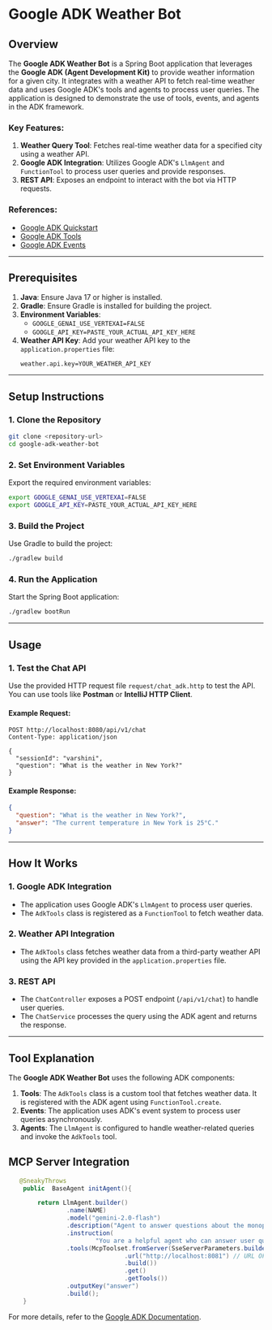 # Google ADK Weather Bot

## Overview
The **Google ADK Weather Bot** is a Spring Boot application that leverages the **Google ADK (Agent Development Kit)** to provide weather information for a given city. It integrates with a weather API to fetch real-time weather data and uses Google ADK's tools and agents to process user queries. The application is designed to demonstrate the use of tools, events, and agents in the ADK framework.

### Key Features:
1. **Weather Query Tool**: Fetches real-time weather data for a specified city using a weather API.
2. **Google ADK Integration**: Utilizes Google ADK's `LlmAgent` and `FunctionTool` to process user queries and provide responses.
3. **REST API**: Exposes an endpoint to interact with the bot via HTTP requests.

### References:
- [Google ADK Quickstart](https://google.github.io/adk-docs/get-started/quickstart/)
- [Google ADK Tools](https://google.github.io/adk-docs/tools/)
- [Google ADK Events](https://google.github.io/adk-docs/events/)

---

## Prerequisites
1. **Java**: Ensure Java 17 or higher is installed.
2. **Gradle**: Ensure Gradle is installed for building the project.
3. **Environment Variables**:
    - `GOOGLE_GENAI_USE_VERTEXAI=FALSE`
    - `GOOGLE_API_KEY=PASTE_YOUR_ACTUAL_API_KEY_HERE`
4. **Weather API Key**: Add your weather API key to the `application.properties` file:
   ```properties
   weather.api.key=YOUR_WEATHER_API_KEY
   ```

---

## Setup Instructions

### 1. Clone the Repository
```bash
git clone <repository-url>
cd google-adk-weather-bot
```

### 2. Set Environment Variables
Export the required environment variables:
```bash
export GOOGLE_GENAI_USE_VERTEXAI=FALSE
export GOOGLE_API_KEY=PASTE_YOUR_ACTUAL_API_KEY_HERE
```

### 3. Build the Project
Use Gradle to build the project:
```bash
./gradlew build
```

### 4. Run the Application
Start the Spring Boot application:
```bash
./gradlew bootRun
```

---

## Usage

### 1. Test the Chat API
Use the provided HTTP request file `request/chat_adk.http` to test the API. You can use tools like **Postman** or **IntelliJ HTTP Client**.

#### Example Request:
```http
POST http://localhost:8080/api/v1/chat
Content-Type: application/json

{
  "sessionId": "varshini",
  "question": "What is the weather in New York?"
}
```

#### Example Response:
```json
{
  "question": "What is the weather in New York?",
  "answer": "The current temperature in New York is 25°C."
}
```

---

## How It Works

### 1. **Google ADK Integration**
- The application uses Google ADK's `LlmAgent` to process user queries.
- The `AdkTools` class is registered as a `FunctionTool` to fetch weather data.

### 2. **Weather API Integration**
- The `AdkTools` class fetches weather data from a third-party weather API using the API key provided in the `application.properties` file.

### 3. **REST API**
- The `ChatController` exposes a POST endpoint (`/api/v1/chat`) to handle user queries.
- The `ChatService` processes the query using the ADK agent and returns the response.

---

## Tool Explanation
The **Google ADK Weather Bot** uses the following ADK components:
1. **Tools**: The `AdkTools` class is a custom tool that fetches weather data. It is registered with the ADK agent using `FunctionTool.create`.
2. **Events**: The application uses ADK's event system to process user queries asynchronously.
3. **Agents**: The `LlmAgent` is configured to handle weather-related queries and invoke the `AdkTools` tool.

## MCP Server Integration

```java
   @SneakyThrows
    public  BaseAgent initAgent(){

        return LlmAgent.builder()
                .name(NAME)
                .model("gemini-2.0-flash")
                .description("Agent to answer questions about the monopoly dollars.")
                .instruction(
                        "You are a helpful agent who can answer user questions about the monopoly dollars .")
                .tools(McpToolset.fromServer(SseServerParameters.builder()
                                .url("http://localhost:8081") // URL OF THE MCP SERVER
                                .build())
                                .get()
                                .getTools())
                .outputKey("answer")
                .build();
    }
```

For more details, refer to the [Google ADK Documentation](https://google.github.io/adk-docs/).

